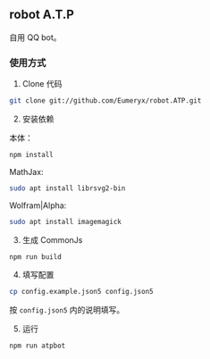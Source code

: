 ## robot A.T.P

自用 QQ bot。

### 使用方式

1. Clone 代码
```bash
git clone git://github.com/Eumeryx/robot.ATP.git
```

2. 安装依赖

本体：
```bash
npm install
```
MathJax:
```bash
sudo apt install librsvg2-bin
```
Wolfram|Alpha:
```bash
sudo apt install imagemagick
```

3. 生成 CommonJs
```bash
npm run build
```

4. 填写配置
```bash
cp config.example.json5 config.json5
```
按 `config.json5` 内的说明填写。

5. 运行
```bash
npm run atpbot
```
